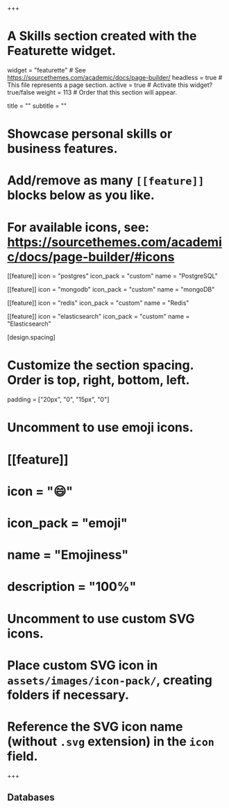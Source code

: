 +++
# A Skills section created with the Featurette widget.
widget = "featurette"  # See https://sourcethemes.com/academic/docs/page-builder/
headless = true  # This file represents a page section.
active = true  # Activate this widget? true/false
weight = 113  # Order that this section will appear.

title = ""
subtitle = ""

# Showcase personal skills or business features.
# 
# Add/remove as many `[[feature]]` blocks below as you like.
# 
# For available icons, see: https://sourcethemes.com/academic/docs/page-builder/#icons


[[feature]]
  icon = "postgres"
  icon_pack = "custom"
  name = "PostgreSQL"

[[feature]]
  icon = "mongodb"
  icon_pack = "custom"
  name = "mongoDB"


[[feature]]
  icon = "redis"
  icon_pack = "custom"
  name = "Redis"

[[feature]]
  icon = "elasticsearch"
  icon_pack = "custom"
  name = "Elasticsearch"


[design.spacing]
  # Customize the section spacing. Order is top, right, bottom, left.
  padding = ["20px", "0", "15px", "0"]



# Uncomment to use emoji icons.
# [[feature]]
#  icon = ":smile:"
#  icon_pack = "emoji"
#  name = "Emojiness"
#  description = "100%"  

# Uncomment to use custom SVG icons.
# Place custom SVG icon in `assets/images/icon-pack/`, creating folders if necessary.
# Reference the SVG icon name (without `.svg` extension) in the `icon` field.

+++
## Databases

